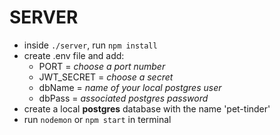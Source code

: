# SERVER

- inside ```./server```, run ```npm install```
- create .env file and add:
  - PORT = *choose a port number*
  - JWT_SECRET = *choose a secret*
  - dbName = *name of your local postgres user*
  - dbPass = *associated postgres password*
- create a local **postgres** database with the name 'pet-tinder' 
- run ```nodemon``` or ```npm start``` in terminal
